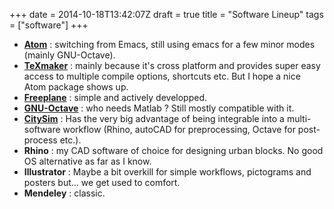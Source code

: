 +++
date = 2014-10-18T13:42:07Z
draft = true
title = "Software Lineup"
tags = ["software"]
+++

* [**Atom**](https://atom.io/) : switching from Emacs, still using emacs for a few minor modes (mainly GNU-Octave).
* [**TeXmaker**](http://www.xm1math.net/texmaker/index_fr.html) : mainly because it's cross platform and provides super easy access to multiple compile options, shortcuts etc. But I hope a nice Atom package shows up.
* [**Freeplane**](http://freeplane.sourceforge.net/wiki/index.php/Main_Page) : simple and actively developped.
* [**GNU-Octave**](https://www.gnu.org/software/octave/) : who needs Matlab ? Still mostly compatible with it.
* [**CitySim**](http://citysim.epfl.ch/) : Has the very big advantage of being integrable into a multi-software workflow (Rhino, autoCAD for preprocessing, Octave for post-process etc.).
* **Rhino** : my CAD software of choice for designing urban blocks. No good OS alternative as far as I know.
* **Illustrator** : Maybe a bit overkill for simple workflows, pictograms and posters but… we get used to comfort.
* **Mendeley** : classic.
